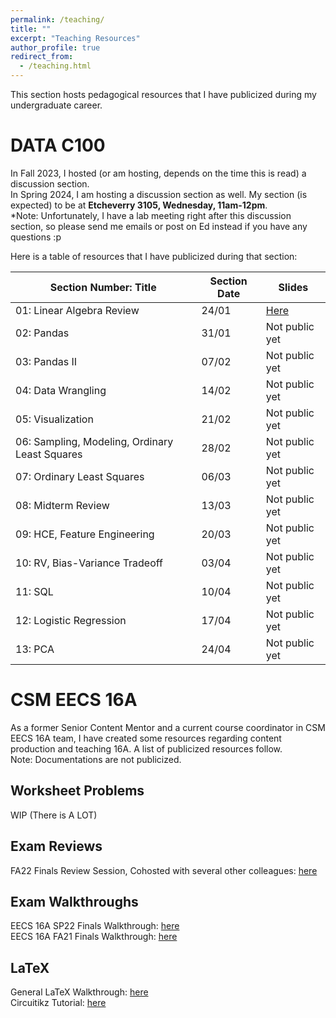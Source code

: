 ```yaml
---
permalink: /teaching/
title: ""
excerpt: "Teaching Resources"
author_profile: true
redirect_from: 
  - /teaching.html
---
```

This section hosts pedagogical resources that I have publicized during my undergraduate career.

DATA C100
======
In Fall 2023, I hosted (or am hosting, depends on the time this is read) a discussion section.\
In Spring 2024, I am hosting a discussion section as well.
My section (is expected) to be at **Etcheverry 3105, Wednesday, 11am-12pm**.\
*Note: Unfortunately, I have a lab meeting right after this discussion section, so please send me emails or post on Ed instead if you have any questions :p

Here is a table of resources that I have publicized during that section: 

| Section Number: Title                          | Section Date | Slides         |
|------------------------------------------------|--------------|----------------|
| 01: Linear Algebra Review                      | 24/01        | [Here](https://docs.google.com/presentation/d/1ZJ0uoHzahc0umzERgyuK9V8q22DwdqhDs120gNS7ZQA/edit?usp=sharing)       |
| 02: Pandas                                     | 31/01        | Not public yet |
| 03: Pandas II                                  | 07/02        | Not public yet |
| 04: Data Wrangling                             | 14/02        | Not public yet |
| 05: Visualization                              | 21/02        | Not public yet |
| 06: Sampling, Modeling, Ordinary Least Squares | 28/02        | Not public yet |
| 07: Ordinary Least Squares                     | 06/03        | Not public yet |
| 08: Midterm Review                             | 13/03        | Not public yet |
| 09: HCE, Feature Engineering                   | 20/03        | Not public yet |
| 10: RV, Bias-Variance Tradeoff                 | 03/04        | Not public yet |
| 11: SQL                                        | 10/04        | Not public yet |
| 12: Logistic Regression                        | 17/04        | Not public yet |
| 13: PCA                                        | 24/04        | Not public yet |


CSM EECS 16A
======
As a former Senior Content Mentor and a current course coordinator in CSM EECS 16A team, I have created some resources
regarding content production and teaching 16A. A list of publicized resources follow.\
Note: Documentations are not publicized.
## Worksheet Problems
WIP (There is A LOT)

## Exam Reviews
FA22 Finals Review Session, Cohosted with several other colleagues: [here](https://www.youtube.com/watch?v=fTJHXGv5iUM)

## Exam Walkthroughs
EECS 16A SP22 Finals Walkthrough: [here](https://www.youtube.com/watch?v=EKBL9izmfgg&list=PL2Zt5-p8lNzSk01oL5AtRa4nzovw06sQG&pp=iAQB)\
EECS 16A FA21 Finals Walkthrough: [here](https://www.youtube.com/watch?v=0Vbe1sPvLPU&list=PL2Zt5-p8lNzTiFKXYYYSaj2t7mbFRWJka&pp=iAQB)

## LaTeX
General LaTeX Walkthrough: [here](https://www.youtube.com/watch?v=CD9vNUgN33Q&list=PL2Zt5-p8lNzQ0ccnHPR-0PfjxCIk9tUHr&pp=iAQB)\
Circuitikz Tutorial: [here](https://www.youtube.com/watch?v=1tY3SBO3Gr4)
